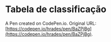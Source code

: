 # Tabela de classificação

A Pen created on CodePen.io. Original URL: [https://codepen.io/hrades/pen/BaZPjBg](https://codepen.io/hrades/pen/BaZPjBg).


